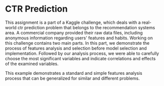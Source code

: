# CTR Prediction

This assignment is a part of a Kaggle challenge, which deals with a real-world ctr prediction problem that belongs to the recommendation systems area.
A commercial company provided their raw data files, including anonymous information regarding users' features and habits. 
Working on this challenge contains two main parts. In this part, we demonstrate the process of features analysis and selection before model selection and implementation.
Followed by our analysis process,  we were able to carefully choose the most significant variables and indicate correlations and effects of the examined variables. 

This example demonstrates a standard and simple features analysis process that can be generalized for similar and different problems.
